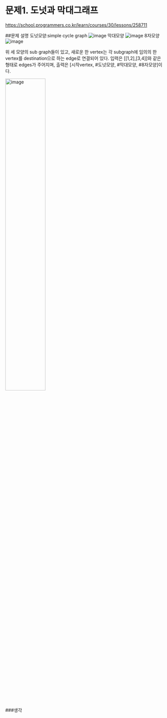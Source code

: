 # 문제1. 도넛과 막대그래프
https://school.programmers.co.kr/learn/courses/30/lessons/258711

##문제 설명
도넛모양:simple cycle graph
![image](https://github.com/user-attachments/assets/011d281f-9d13-4b00-a7cc-0c0fd487bc3e)
막대모양
![image](https://github.com/user-attachments/assets/8fefe073-c5fa-4a88-bec9-750521b8dff6)
8자모양
![image](https://github.com/user-attachments/assets/877a0b36-13e6-45a8-9a6d-eee0e687f39f)

위 세 모양의 sub graph들이 있고, 새로운 한 vertex는 각 subgraph에 임의의 한 vertex를 destination으로 하는 edge로 연결되어 있다.
입력은 [[1,2],[3,4]]와 같은 형태로 edges가 주어지며, 출력은 [시작vertex, #도넛모양, #막대모양, #8자모양]이다.

<img src="https://github.com/user-attachments/assets/877a0b36-13e6-45a8-9a6d-eee0e687f39f" alt="image" style="width: 50%; height: 50%;">

###생각



